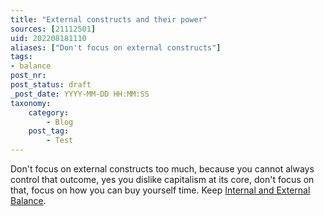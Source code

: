```yaml
---
title: "External constructs and their power"
sources: [21112501]
uid: 202208181110
aliases: ["Don't focus on external constructs"]
tags:
- balance
post_nr:
post_status: draft
_post_date: YYYY-MM-DD HH:MM:SS
taxonomy:
    category:
        - Blog
    post_tag:
        - Test
---
```


Don't focus on external constructs too much, because you cannot always control that outcome, yes you dislike capitalism at its core, don't focus on that, focus on how you can buy yourself time. Keep [Internal and External Balance](balance-external-internal.md).